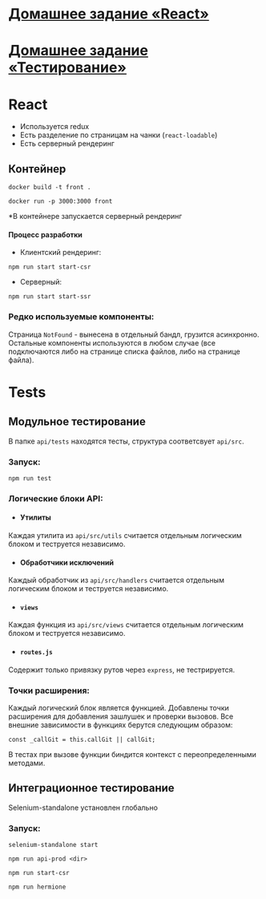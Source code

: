 # [Домашнее задание «React»](#react)
# [Домашнее задание «Тестирование»](#tests)

# React

* Используется redux
* Есть разделение по страницам на чанки (`react-loadable`)
* Есть серверный рендеринг

## Контейнер

`docker build -t front .`

`docker run -p 3000:3000 front`

*В контейнере запускается серверный рендеринг

#### Процесс разработки

* Клиентский рендеринг:

`npm run start start-csr`

* Серверный:

`npm run start start-ssr`

### Редко используемые компоненты:

Страница `NotFound` - вынесена в отдельный бандл, грузится асинхронно.
Остальные компоненты используются в любом случае (все подключаются либо на странице списка файлов, либо на странице файла).

# Tests

## Модульное тестирование

В папке `api/tests` находятся тесты, структура соответсвует `api/src`.

### Запуск:

`npm run test`

### Логические блоки API:

* #### Утилиты

Каждая утилита из `api/src/utils` считается отдельным логическим блоком и теструется независимо.

* #### Обработчики исключений

Каждый обработчик из `api/src/handlers` считается отдельным логическим блоком и теструется независимо.

* #### `views`

Каждая функция из `api/src/views` считается отдельным логическим блоком и теструется независимо.

* #### `routes.js`

Содержит только привязку рутов через `express`, не тестрируется.

### Точки расширения:

Каждый логический блок является функцией. Добавлены точки расширения для добавления зашлушек и проверки вызовов.
Все внешние зависимости в функциях берутся следующим образом:

`
    const _callGit = this.callGit || callGit;
`

В тестах при вызове функции биндится контекст с переопределенными методами.

## Интеграционное тестирование

Selenium-standalone установлен глобально

### Запуск:

`selenium-standalone start`

`npm run api-prod <dir>`

`npm run start-csr`

`npm run hermione`